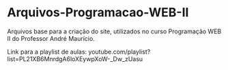 # Arquivos-Programacao-WEB-II
Arquivos base para a criação do site, utilizados no curso Programação WEB II do Professor André Maurício.

Link para a playlist de aulas: youtube.com/playlist?list=PL21XB6MnrdgA6loXEywpXoW-_Dw_zUasu
